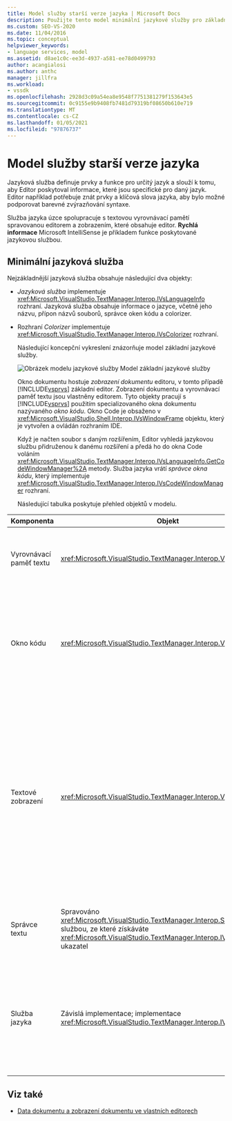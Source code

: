 ```yaml
---
title: Model služby starší verze jazyka | Microsoft Docs
description: Použijte tento model minimální jazykové služby pro základní editor sady Visual Studio jako vodítko pro vytvoření vlastní jazykové služby.
ms.custom: SEO-VS-2020
ms.date: 11/04/2016
ms.topic: conceptual
helpviewer_keywords:
- language services, model
ms.assetid: d8ae1c0c-ee3d-4937-a581-ee78d0499793
author: acangialosi
ms.author: anthc
manager: jillfra
ms.workload:
- vssdk
ms.openlocfilehash: 2928d3c09a54ea8e9548f7751381279f153643e5
ms.sourcegitcommit: 0c9155e9b9408fb7481d79319bf08650b610e719
ms.translationtype: MT
ms.contentlocale: cs-CZ
ms.lasthandoff: 01/05/2021
ms.locfileid: "97876737"
---
```

# <a name="model-of-a-legacy-language-service"></a>Model služby starší verze jazyka
Jazyková služba definuje prvky a funkce pro určitý jazyk a slouží k tomu, aby Editor poskytoval informace, které jsou specifické pro daný jazyk. Editor například potřebuje znát prvky a klíčová slova jazyka, aby bylo možné podporovat barevné zvýrazňování syntaxe.

 Služba jazyka úzce spolupracuje s textovou vyrovnávací pamětí spravovanou editorem a zobrazením, které obsahuje editor. **Rychlá informace** Microsoft IntelliSense je příkladem funkce poskytované jazykovou službou.

## <a name="a-minimal-language-service"></a>Minimální jazyková služba
 Nejzákladnější jazyková služba obsahuje následující dva objekty:

- *Jazyková služba* implementuje <xref:Microsoft.VisualStudio.TextManager.Interop.IVsLanguageInfo> rozhraní. Jazyková služba obsahuje informace o jazyce, včetně jeho názvu, přípon názvů souborů, správce oken kódu a colorizer.

- Rozhraní *Colorizer* implementuje <xref:Microsoft.VisualStudio.TextManager.Interop.IVsColorizer> rozhraní.

  Následující koncepční vykreslení znázorňuje model základní jazykové služby.

  ![Obrázek modelu jazykové služby](../../extensibility/media/vslanguageservicemodel.gif "vsLanguageServiceModel") Model základní jazykové služby

  Okno dokumentu hostuje *zobrazení dokumentu* editoru, v tomto případě [!INCLUDE[vsprvs](../../code-quality/includes/vsprvs_md.md)] základní editor. Zobrazení dokumentu a vyrovnávací paměť textu jsou vlastněny editorem. Tyto objekty pracují s [!INCLUDE[vsprvs](../../code-quality/includes/vsprvs_md.md)] použitím specializovaného okna dokumentu nazývaného *okno kódu*. Okno Code je obsaženo v <xref:Microsoft.VisualStudio.Shell.Interop.IVsWindowFrame> objektu, který je vytvořen a ovládán rozhraním IDE.

  Když je načten soubor s daným rozšířením, Editor vyhledá jazykovou službu přidruženou k danému rozšíření a předá ho do okna Code voláním <xref:Microsoft.VisualStudio.TextManager.Interop.IVsLanguageInfo.GetCodeWindowManager%2A> metody. Služba jazyka vrátí *správce okna kódu*, který implementuje <xref:Microsoft.VisualStudio.TextManager.Interop.IVsCodeWindowManager> rozhraní.

  Následující tabulka poskytuje přehled objektů v modelu.

| Komponenta | Objekt | Funkce |
|------------------| - | - |
| Vyrovnávací paměť textu | <xref:Microsoft.VisualStudio.TextManager.Interop.VsTextBuffer> | Textový Stream pro čtení a zápis v kódování Unicode. Je možné, že text bude používat jiné kódování. |
| Okno kódu | <xref:Microsoft.VisualStudio.TextManager.Interop.VsCodeWindow> | Okno dokumentu, které obsahuje jedno nebo více textových zobrazení. Když [!INCLUDE[vsprvs](../../code-quality/includes/vsprvs_md.md)] je v režimu MDI (Multiple Document Interface), je okno Code podřízenou položkou MDI. |
| Textové zobrazení | <xref:Microsoft.VisualStudio.TextManager.Interop.VsTextView> | Okno, které uživateli umožňuje procházet a zobrazovat text pomocí klávesnice a myši. Zobrazení textu se zobrazí uživateli jako editor. Můžete použít zobrazení textu v běžných oknech editoru, v okně výstup a v příkazovém podokně. Kromě toho můžete v okně kódu nakonfigurovat jedno nebo více textových zobrazení. |
| Správce textu | Spravováno <xref:Microsoft.VisualStudio.TextManager.Interop.SVsTextManager> službou, ze které získáváte <xref:Microsoft.VisualStudio.TextManager.Interop.IVsTextManager> ukazatel | Komponenta, která uchovává společné informace sdílené všemi dříve popsanými komponentami. |
| Služba jazyka | Závislá implementace; implementace <xref:Microsoft.VisualStudio.TextManager.Interop.IVsLanguageInfo> | Objekt, který poskytuje editor s informacemi, které jsou specifické pro jazyk, jako je například zvýrazňování syntaxe, dokončování příkazů a shoda složených závorek. |

## <a name="see-also"></a>Viz také
- [Data dokumentu a zobrazení dokumentu ve vlastních editorech](../../extensibility/document-data-and-document-view-in-custom-editors.md)

